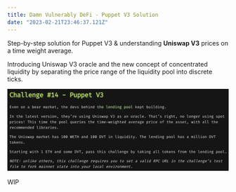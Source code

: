 ```yaml
---
title: Damn Vulnerably DeFi - Puppet V3 Solution 
date: "2023-02-21T23:46:37.121Z"
---
```

Step-by-step solution for Puppet V3 & understanding **Uniswap V3** prices on a time weight average.

Introducing Uniswap V3 oracle and the new concept of concentrated liquidity by separating the price range of the liquidity pool into discrete ticks.


[<img src="./puppetv3.png">](https://www.damnvulnerabledefi.xyz/challenges/puppet-v3/)

WIP